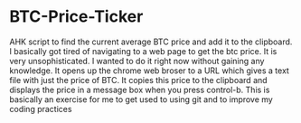 # BTC-Price-Ticker
AHK script to find the current average BTC price and add it to the clipboard.
I basically got tired of navigating to a web page to get the btc price. 
It is very unsophisticated. I wanted to do it right now without gaining any knowledge.
It opens up the chrome web broser to a URL which gives a text file with just the price of BTC.
It copies this price to the clipboard and displays the price in a message box when you press control-b.
This is basically an exercise for me to get used to using git and to improve my coding practices
